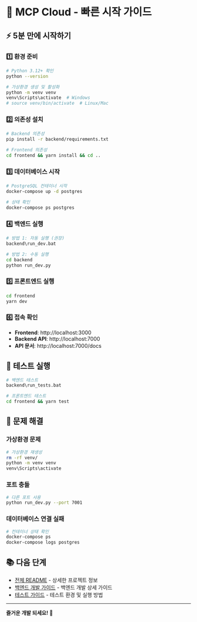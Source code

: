 # 🚀 MCP Cloud - 빠른 시작 가이드

## ⚡ 5분 만에 시작하기

### 1️⃣ 환경 준비
```bash
# Python 3.12+ 확인
python --version

# 가상환경 생성 및 활성화
python -m venv venv
venv\Scripts\activate  # Windows
# source venv/bin/activate  # Linux/Mac
```

### 2️⃣ 의존성 설치
```bash
# Backend 의존성
pip install -r backend/requirements.txt

# Frontend 의존성
cd frontend && yarn install && cd ..
```

### 3️⃣ 데이터베이스 시작
```bash
# PostgreSQL 컨테이너 시작
docker-compose up -d postgres

# 상태 확인
docker-compose ps postgres
```

### 4️⃣ 백엔드 실행
```bash
# 방법 1: 자동 실행 (권장)
backend\run_dev.bat

# 방법 2: 수동 실행
cd backend
python run_dev.py
```

### 5️⃣ 프론트엔드 실행
```bash
cd frontend
yarn dev
```

### 6️⃣ 접속 확인
- **Frontend**: http://localhost:3000
- **Backend API**: http://localhost:7000
- **API 문서**: http://localhost:7000/docs

## 🧪 테스트 실행

```bash
# 백엔드 테스트
backend\run_tests.bat

# 프론트엔드 테스트
cd frontend && yarn test
```

## 🔧 문제 해결

### 가상환경 문제
```bash
# 가상환경 재생성
rm -rf venv/
python -m venv venv
venv\Scripts\activate
```

### 포트 충돌
```bash
# 다른 포트 사용
python run_dev.py --port 7001
```

### 데이터베이스 연결 실패
```bash
# 컨테이너 상태 확인
docker-compose ps
docker-compose logs postgres
```

## 📚 다음 단계

- [전체 README](README.md) - 상세한 프로젝트 정보
- [백엔드 개발 가이드](backend/README_DEV.md) - 백엔드 개발 상세 가이드
- [테스트 가이드](tests/README.md) - 테스트 환경 및 실행 방법

---

**즐거운 개발 되세요!** 🎉
